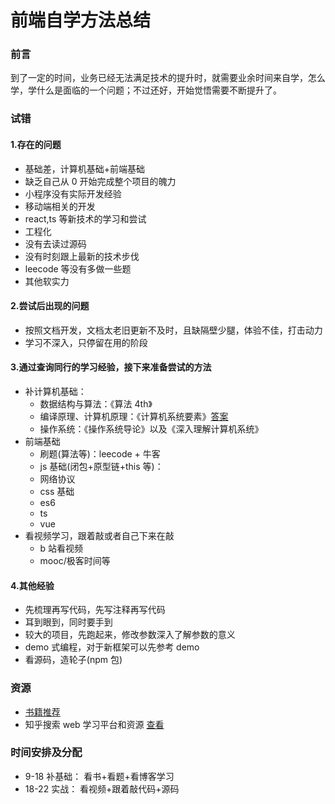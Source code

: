 # 前端自学方法总结

### 前言

到了一定的时间，业务已经无法满足技术的提升时，就需要业余时间来自学，怎么学，学什么是面临的一个问题；不过还好，开始觉悟需要不断提升了。

### 试错

#### 1.存在的问题

- 基础差，计算机基础+前端基础
- 缺乏自己从 0 开始完成整个项目的魄力
- 小程序没有实际开发经验
- 移动端相关的开发
- react,ts 等新技术的学习和尝试
- 工程化
- 没有去读过源码
- 没有时刻跟上最新的技术步伐
- leecode 等没有多做一些题
- 其他软实力

#### 2.尝试后出现的问题

- 按照文档开发，文档太老旧更新不及时，且缺隔壁少腿，体验不佳，打击动力
- 学习不深入，只停留在用的阶段

#### 3.通过查询同行的学习经验，接下来准备尝试的方法

- 补计算机基础：
  - 数据结构与算法：《算法 4th》
  - 编译原理、计算机原理：《计算机系统要素》[答案](https://github.com/woai3c/nand2tetris)
  - 操作系统：《操作系统导论》以及《深入理解计算机系统》
- 前端基础
  - 刷题(算法等)：leecode + 牛客
  - js 基础(闭包+原型链+this 等)：
  - 网络协议
  - css 基础
  - es6
  - ts
  - vue
- 看视频学习，跟着敲或者自己下来在敲
  - b 站看视频
  - mooc/极客时间等

#### 4.其他经验

- 先梳理再写代码，先写注释再写代码
- 耳到眼到，同时要手到
- 较大的项目，先跑起来，修改参数深入了解参数的意义
- demo 式编程，对于新框架可以先参考 demo
- 看源码，造轮子(npm 包)

### 资源

- [书籍推荐](https://github.com/woai3c/recommended-books)
- 知乎搜索 web 学习平台和资源 [查看](https://www.zhihu.com/question/308465409/answer/754968845)

### 时间安排及分配

- 9-18 补基础： 看书+看题+看博客学习
- 18-22 实战： 看视频+跟着敲代码+源码
